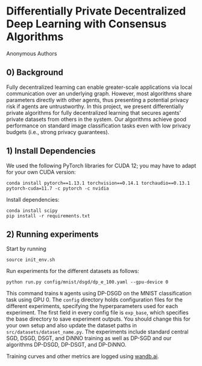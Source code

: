 # Differentially Private Decentralized Deep Learning with Consensus Algorithms

Anonymous Authors

## 0) Background

Fully decentralized learning can enable greater-scale applications via local communication over an underlying graph. However, most algorithms share parameters directly with other agents, thus presenting a potential privacy risk if agents are untrustworthy. In this project, we present differentially private algorithms for fully decentralized learning that secures agents' private datasets from others in the system. Our algorithms achieve good performance on standard image classification tasks even with low privacy budgets (i.e., strong privacy guarantees).

## 1) Install Dependencies

We used the following PyTorch libraries for CUDA 12; you may have to adapt for your own CUDA version:

```console
conda install pytorch==1.13.1 torchvision==0.14.1 torchaudio==0.13.1 pytorch-cuda=11.7 -c pytorch -c nvidia
```

Install dependencies:
```console
conda install scipy
pip install -r requirements.txt
```

## 2) Running experiments

Start by running
```console
source init_env.sh
```

Run experiments for the different datasets as follows:

```console
python run.py config/mnist/dsgd/dp_e_100.yaml --gpu-device 0
```

This command trains `N` agents using DP-DSGD on the MNIST classification task using GPU 0. The `config` directory holds configuration files for the different experiments, specifying the hyperparameters used for each experiment. The first field in every config file is `exp_base`, which specifies the base directory to save experiment outputs. You should change this for your own setup and also update the dataset paths in `src/datasets/dataset_name.py`. The experiments include standard central SGD, DSGD, DSGT, and DiNNO training as well as DP-SGD and our algorithms DP-DSGD, DP-DSGT, and DP-DiNNO.

Training curves and other metrics are logged using [wandb.ai](wandb.ai).
